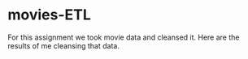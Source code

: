 # movies-ETL

For this assignment we took movie data and cleansed it. Here are the results of me cleansing that data. 
